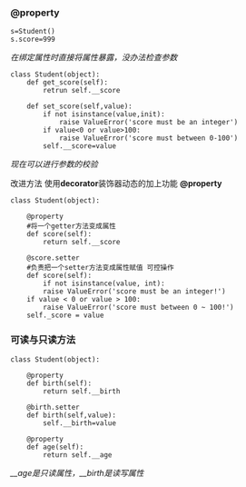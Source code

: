 ### @property
>
    s=Student()
    s.score=999
*在绑定属性时直接将属性暴露，没办法检查参数*

>
    class Student(object):
        def get_score(self):
            retrun self.__score

        def set_score(self,value):
            if not isinstance(value,init):
                raise ValueError('score must be an integer')
            if value<0 or value>100:
                raise ValueError('score must between 0-100')
            self.__score=value

*现在可以进行参数的校验*

改进方法 使用**decorator**装饰器动态的加上功能 **@property**    
>
    class Student(object):

        @property
        #将一个getter方法变成属性
        def score(self):
            return self.__score

        @score.setter
        #负责把一个setter方法变成属性赋值 可控操作
        def score(self):
            if not isinstance(value, int):
            raise ValueError('score must be an integer!')
        if value < 0 or value > 100:
            raise ValueError('score must between 0 ~ 100!')
        self._score = value 


### 可读与只读方法
>
    class Student(object):

        @property
        def birth(self):
            return self.__birth

        @birth.setter
        def birth(self,value):
            self.__birth=value

        @property
        def age(self):
            return self.__age
*__age是只读属性，__birth是读写属性*            